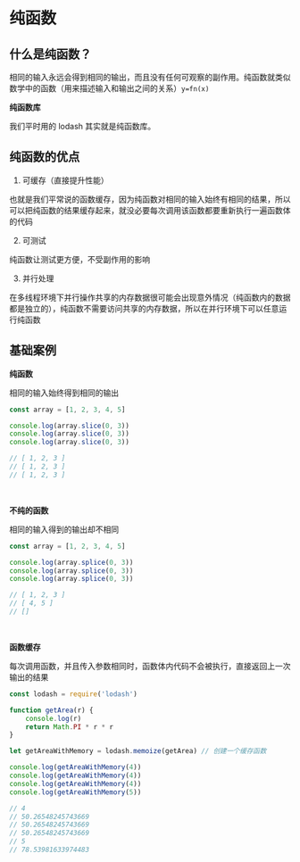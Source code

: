 <script setup>
import { loginRead } from '@/utils/login-read'

loginRead('j20015')
</script>

# <AppCode code="47" /> 纯函数

<ClientOnly><AppRead code="j20015" /></ClientOnly>

## 什么是纯函数？

相同的输入永远会得到相同的输出，而且没有任何可观察的副作用。纯函数就类似数学中的函数（用来描述输入和输出之间的关系）`y=fn(x)`

**纯函数库**

我们平时用的 lodash 其实就是纯函数库。

## 纯函数的优点

1. 可缓存（直接提升性能）

也就是我们平常说的函数缓存，因为纯函数对相同的输入始终有相同的结果，所以可以把纯函数的结果缓存起来，就没必要每次调用该函数都要重新执行一遍函数体的代码

2. 可测试

纯函数让测试更方便，不受副作用的影响

3. 并行处理

在多线程环境下并行操作共享的内存数据很可能会出现意外情况（纯函数内的数据都是独立的），纯函数不需要访问共享的内存数据，所以在并行环境下可以任意运行纯函数

## 基础案例

**纯函数**

相同的输入始终得到相同的输出

```javascript
const array = [1, 2, 3, 4, 5]

console.log(array.slice(0, 3))
console.log(array.slice(0, 3))
console.log(array.slice(0, 3))

// [ 1, 2, 3 ]
// [ 1, 2, 3 ]
// [ 1, 2, 3 ]
```

<br />

**不纯的函数**

相同的输入得到的输出却不相同

```javascript
const array = [1, 2, 3, 4, 5]

console.log(array.splice(0, 3))
console.log(array.splice(0, 3))
console.log(array.splice(0, 3))

// [ 1, 2, 3 ]
// [ 4, 5 ]
// []
```

<br />

**函数缓存**

每次调用函数，并且传入参数相同时，函数体内代码不会被执行，直接返回上一次输出的结果

```javascript
const lodash = require('lodash')

function getArea(r) {
    console.log(r)
    return Math.PI * r * r
}

let getAreaWithMemory = lodash.memoize(getArea) // 创建一个缓存函数

console.log(getAreaWithMemory(4))
console.log(getAreaWithMemory(4))
console.log(getAreaWithMemory(4))
console.log(getAreaWithMemory(5))

// 4
// 50.26548245743669
// 50.26548245743669
// 50.26548245743669
// 5
// 78.53981633974483
```

<AppComment />